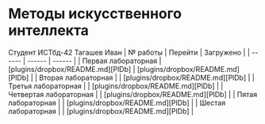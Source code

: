 # Методы искусственного интеллекта
Студент ИСТбд-42 Тагашев Иван
| № работы | Перейти | Загружено |
| ------ | ------ | ------ |
| Первая лабораторная | [plugins/dropbox/README.md][PlDb] | [plugins/dropbox/README.md][PlDb] |
| Вторая лабораторная |  | [plugins/dropbox/README.md][PlDb] |
| Третья лабораторная |  | [plugins/dropbox/README.md][PlDb] |
| Четвертая лабораторная |  | [plugins/dropbox/README.md][PlDb] |
| Пятая лабораторная |  | [plugins/dropbox/README.md][PlDb] |
| Шестая лабораторная |  | [plugins/dropbox/README.md][PlDb] |
